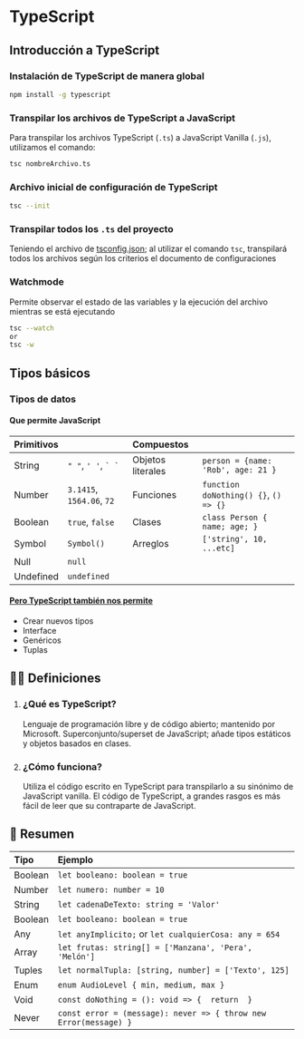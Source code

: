 # TypeScript

## Introducción a TypeScript

### Instalación de TypeScript de manera global

```bash
npm install -g typescript
```

### Transpilar los archivos de TypeScript a JavaScript

Para transpilar los archivos TypeScript (`.ts`) a JavaScript Vanilla (`.js`), utilizamos el comando:

```bash
tsc nombreArchivo.ts
```

### Archivo inicial de configuración de TypeScript

```bash
tsc --init
```

### Transpilar todos los `.ts` del proyecto

Teniendo el archivo de [tsconfig.json](./01-bases/tsconfig.json); al utilizar el comando `tsc`, transpilará todos los archivos según los criterios el documento de configuraciones

### Watchmode

Permite observar el estado de las variables y la ejecución del archivo mientras se está ejecutando

```bash
tsc --watch
or
tsc -w
```

## Tipos básicos

### Tipos de datos

#### Que permite JavaScript

| Primitivos |                           | Compuestos        |                                       |
| :--------- | :------------------------ | :---------------- | :------------------------------------ |
| String     | `" "`, `' '`, `` ` ` ``   | Objetos literales | `person = {name: 'Rob', age: 21 }`    |
| Number     | `3.1415`, `1564.06`, `72` | Funciones         | `function doNothing() {}`, `() => {}` |
| Boolean    | `true`, `false`           | Clases            | `class Person { name; age; }`         |
| Symbol     | `Symbol()`                | Arreglos          | `['string', 10, ...etc]`              |
| Null       | `null`                    |                   |                                       |
| Undefined  | `undefined`               |                   |                                       |

#### [Pero TypeScript también nos permite](https://www.typescriptlang.org/docs/handbook/2/everyday-types.html)

- Crear nuevos tipos
- Interface
- Genéricos
- Tuplas

## ✍🏻 Definiciones

1. ### ¿Qué es TypeScript?
   Lenguaje de programación libre y de código abierto; mantenido por Microsoft. Superconjunto/superset de JavaScript; añade tipos estáticos y objetos basados en clases.
2. ### ¿Cómo funciona?
   Utiliza el código escrito en TypeScript para transpilarlo a su sinónimo de JavaScript vanilla. El código de TypeScript, a grandes rasgos es más fácil de leer que su contraparte de JavaScript.

## 📝 Resumen

| Tipo    | Ejemplo                                                          |
| :------ | :--------------------------------------------------------------- |
| Boolean | `let booleano: boolean = true`                                   |
| Number  | `let numero: number = 10`                                        |
| String  | `let cadenaDeTexto: string = 'Valor'`                            |
| Boolean | `let booleano: boolean = true`                                   |
| Any     | `let anyImplicito;` or `let cualquierCosa: any = 654 `           |
| Array   | `let frutas: string[] = ['Manzana', 'Pera', 'Melón']`            |
| Tuples  | `let normalTupla: [string, number] = ['Texto', 125]`             |
| Enum    | `enum AudioLevel { min, medium, max }`                           |
| Void    | `const doNothing = (): void => {  return  }`                     |
| Never   | `const error = (message): never => { throw new Error(message) }` |
